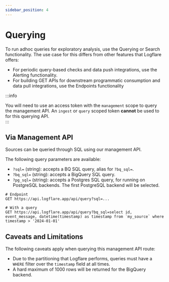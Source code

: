 ```yaml
---
sidebar_position: 4
---
```


# Querying

To run adhoc queries for exploratory analysis, use the Querying or Search functionality. The use case for this differs from other features that Logflare offers:

- For periodic query-based checks and data push integrations, use the Alerting functionality.
- For building GET APIs for downstream programmatic consumption and data pull integrations, use the Endpoints functionality

:::info

You will need to use an access token with the `management` scope to query the management API. 
An `ingest` or `query` scoped token **cannot** be used to for this querying API.   
:::


## Via Management API

Sources can be queried through SQL using our management API.

The following query parameters are available:

- `?sql=` (string): accepts a BQ SQL query, alias for `?bq_sql=`.
- `?bq_sql=` (string): accepts a BigQuery SQL query.
- `?pg_sql=` (string): accepts a Postgres SQL query, for running on PostgreSQL backends. The first PostgreSQL backend will be selected.

```
# Endpoint
GET https://api.logflare.app/api/query?sql=...

# With a query
GET https://api.logflare.app/api/query?bq_sql=select id, event_message, datetime(timestamp) as timestamp from `my_source` where timestamp > '2024-01-01'
```

## Caveats and Limitations

The following caveats apply when querying this management API route:

- Due to the partitioning that Logflare performs, queries must have a `WHERE` filter over the `timestamp` field at all times.
- A hard maximum of 1000 rows will be returned for the BigQuery backend.
